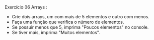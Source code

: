 Exercício 06 Arrays :

- Crie dois arrays, um com mais de 5 elementos e outro com menos.
- Faça uma função que verifica o número de elementos.
- Se possuir menos que 5, imprima "Poucos elementos" no console.
- Se tiver mais, imprima "Muitos elementos".